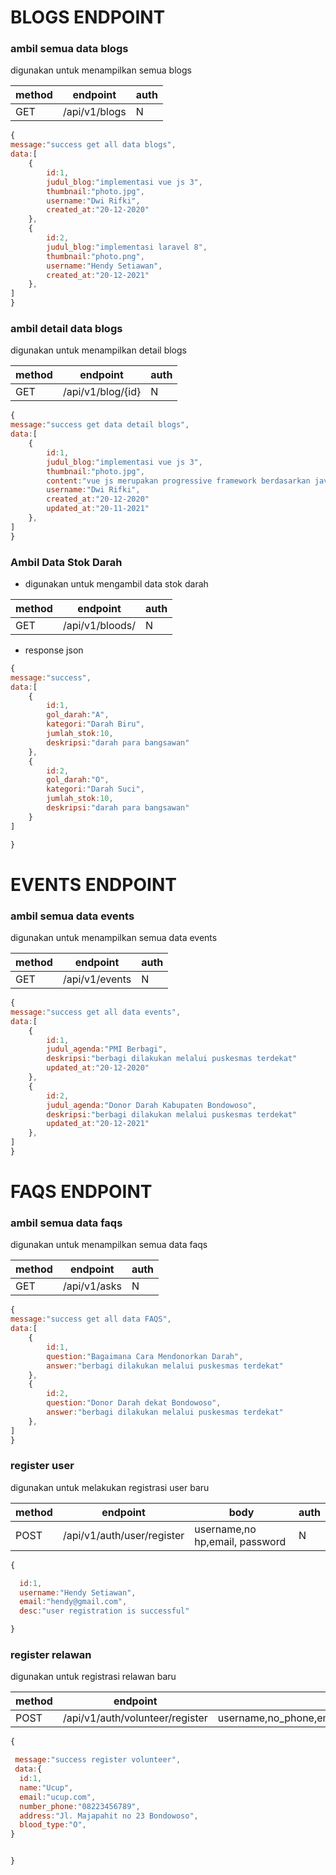 # BLOGS ENDPOINT

### ambil semua data blogs

digunakan untuk menampilkan semua blogs

| method | endpoint      | auth |
| ------ | ------------- | ---- |
| GET    | /api/v1/blogs | N    |

```js
{
message:"success get all data blogs",
data:[
    {
        id:1,
        judul_blog:"implementasi vue js 3",
        thumbnail:"photo.jpg",
        username:"Dwi Rifki",
        created_at:"20-12-2020"
    },
    {
        id:2,
        judul_blog:"implementasi laravel 8",
        thumbnail:"photo.png",
        username:"Hendy Setiawan",
        created_at:"20-12-2021"
    },
]
}
```

### ambil detail data blogs

digunakan untuk menampilkan detail blogs

| method | endpoint          | auth |
| ------ | ----------------- | ---- |
| GET    | /api/v1/blog/{id} | N    |

```js
{
message:"success get data detail blogs",
data:[
    {
        id:1,
        judul_blog:"implementasi vue js 3",
        thumbnail:"photo.jpg",
        content:"vue js merupakan progressive framework berdasarkan javascript"
        username:"Dwi Rifki",
        created_at:"20-12-2020"
        updated_at:"20-11-2021"
    },
]
}
```

### Ambil Data Stok Darah

-   digunakan untuk mengambil data stok darah

| method | endpoint       | auth |
| ------ | -------------- | ---- |
| GET   | /api/v1/bloods/ | N    | 

-   response json

```js
{
message:"success",
data:[
    {
        id:1,
        gol_darah:"A",
        kategori:"Darah Biru",
        jumlah_stok:10,
        deskripsi:"darah para bangsawan"
    },
    {
        id:2,
        gol_darah:"O",
        kategori:"Darah Suci",
        jumlah_stok:10,
        deskripsi:"darah para bangsawan"
    }
]

}
```

# EVENTS ENDPOINT

### ambil semua data events

digunakan untuk menampilkan semua data events

| method | endpoint       | auth |
| ------ | -------------- | ---- |
| GET    | /api/v1/events | N    |

```js
{
message:"success get all data events",
data:[
    {
        id:1,
        judul_agenda:"PMI Berbagi",
        deskripsi:"berbagi dilakukan melalui puskesmas terdekat"
        updated_at:"20-12-2020"
    },
    {
        id:2,
        judul_agenda:"Donor Darah Kabupaten Bondowoso",
        deskripsi:"berbagi dilakukan melalui puskesmas terdekat"
        updated_at:"20-12-2021"
    },
]
}
```

# FAQS ENDPOINT

### ambil semua data faqs

digunakan untuk menampilkan semua data faqs

| method | endpoint     | auth |
| ------ | ------------ | ---- |
| GET    | /api/v1/asks | N    |

```js
{
message:"success get all data FAQS",
data:[
    {
        id:1,
        question:"Bagaimana Cara Mendonorkan Darah",
        answer:"berbagi dilakukan melalui puskesmas terdekat"
    },
    {
        id:2,
        question:"Donor Darah dekat Bondowoso",
        answer:"berbagi dilakukan melalui puskesmas terdekat"
    },
]
}
```

### register user
 digunakan untuk melakukan registrasi user baru

| method | endpoint                    | body                           |auth |
|--------|-----------------------------|--------------------------------|-----|
| POST   | /api/v1/auth/user/register  |username,no hp,email, password  |N    |


``` js
{

  id:1,
  username:"Hendy Setiawan",
  email:"hendy@gmail.com",
  desc:"user registration is successful"

}
   ```

### register relawan

digunakan untuk registrasi relawan baru

| method | endpoint                        | body                                                          | auth |
| ------ | ------------------------------- | ------------------------------------------------------------- | ---- |
| POST   | /api/v1/auth/volunteer/register | username,no_phone,email,password,address,blood_type,birth_day | N    |

```js
{

 message:"success register volunteer",
 data:{
  id:1,
  name:"Ucup",
  email:"ucup.com",
  number_phone:"08223456789",
  address:"Jl. Majapahit no 23 Bondowoso",
  blood_type:"O",
}


}
```
